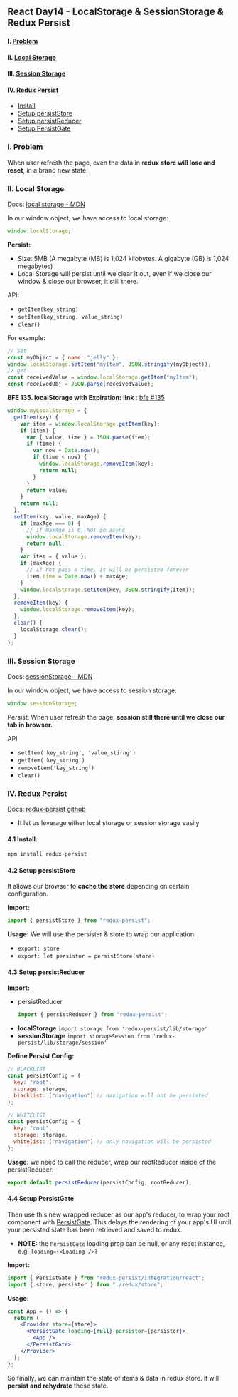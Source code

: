 ## React Day14 - LocalStorage & SessionStorage & Redux Persist

#### I. [Problem](#question-1)

#### II. [Local Storage](#question-2)

#### III. [Session Storage](#question-3)

#### IV. [Redux Persist](#question-4)

- [ Install](#q4-1)
- [ Setup persistStore](#q4-2)
- [ Setup persistReducer](#q4-3)
- [Setup PersistGate](#q4-4)

<div  id="question-1"  />

### I. Problem

When user refresh the page, even the data in r**edux store will lose and reset**, in a brand new state.

<div  id="question-2"  />

### II. Local Storage

Docs: [local storage - MDN](https://developer.mozilla.org/en-US/docs/Web/API/Window/localStorage)

In our window object, we have access to local storage:

```js
window.localStorage;
```

**Persist:**

- Size: 5MB (A megabyte (MB) is 1,024 kilobytes. A gigabyte (GB) is 1,024 megabytes)
- Local Storage will persist until we clear it out, even if we close our window & close our browser, it still there.

API:

- `getItem(key_string)`
- `setItem(key_string, value_string)`
- `clear()`

For example:

```js
// set
const myObject = { name: "jelly" };
window.localStorage.setItem("myItem", JSON.stringify(myObject));
// get
const receivedValue = window.localStorage.getItem("myItem");
const receivedObj = JSON.parse(receivedValue);
```

**BFE 135. localStorage with Expiration:**
**link** : [bfe #135](https://bigfrontend.dev/problem/localStorage-with-expiration)

```js
window.myLocalStorage = {
  getItem(key) {
    var item = window.localStorage.getItem(key);
    if (item) {
      var { value, time } = JSON.parse(item);
      if (time) {
        var now = Date.now();
        if (time < now) {
          window.localStorage.removeItem(key);
          return null;
        }
      }
      return value;
    }
    return null;
  },
  setItem(key, value, maxAge) {
    if (maxAge === 0) {
      // if maxAge is 0, NOT go async
      window.localStorage.removeItem(key);
      return null;
    }
    var item = { value };
    if (maxAge) {
      // if not pass a time, it will be persisted forever
      item.time = Date.now() + maxAge;
    }
    window.localStorage.setItem(key, JSON.stringify(item));
  },
  removeItem(key) {
    window.localStorage.removeItem(key);
  },
  clear() {
    localStorage.clear();
  }
};
```

<div  id="question-3"  />

### III. Session Storage

Docs: [sessionStorage - MDN](https://developer.mozilla.org/en-US/docs/Web/API/Window/sessionStorage)

In our window object, we have access to session storage:

```js
window.sessionStorage;
```

Persist:
When user refresh the page, **session still there until we close our tab in browser.**

API

- `setItem('key_string', 'value_stirng')`
- `getItem('key_string')`
- `removeItem('key_string')`
- `clear()`

<div  id="question-4"  />
 
### IV. Redux Persist

Docs: [redux-persist github](https://github.com/rt2zz/redux-persist#readme)

- It let us leverage either local storage or session storage easily

<div  id="q4-1"  />

#### 4.1 Install:

```bash
npm install redux-persist
```

<div  id="q4-2"  />

#### 4.2 Setup persistStore

It allows our browser to **cache the store** depending on certain configuration.

**Import:**

```js
import { persistStore } from "redux-persist";
```

**Usage:**
We will use the persister & store to wrap our application.

- `export: store`
- `export: let persistor = persistStore(store)`

<div  id="q4-3"  />

#### 4.3 Setup persistReducer

**Import:**

- persistReducer
  ```js
  import { persistReducer } from "redux-persist";
  ```
- **localStorage** `import storage from 'redux-persist/lib/storage'`
- **sessionStorage** `import storageSession from 'redux-persist/lib/storage/session'`

**Define Persist Config:**

```js
// BLACKLIST
const persistConfig = {
  key: "root",
  storage: storage,
  blacklist: ["navigation"] // navigation will not be persisted
};

// WHITELIST
const persistConfig = {
  key: "root",
  storage: storage,
  whitelist: ["navigation"] // only navigation will be persisted
};
```

**Usage:**
we need to call the reducer, wrap our rootReducer inside of the persistReducer.

```js
export default persistReducer(persistConfig, rootReducer);
```

<div  id="q4-4"  />

#### 4.4 Setup PersistGate

Then use this new wrapped reducer as our app's reducer, to wrap your root component with [PersistGate](https://github.com/rt2zz/redux-persist/blob/master/docs/PersistGate.md). This delays the rendering of your app's UI until your persisted state has been retrieved and saved to redux.

- **NOTE:** the `PersistGate` loading prop can be null, or any react instance, e.g. `loading={<Loading />}`

**Import:**

```js
import { PersistGate } from "redux-persist/integration/react";
import { store, persistor } from "./redux/store";
```

**Usage:**

```jsx
const App = () => {
  return (
    <Provider store={store}>
      <PersistGate loading={null} persistor={persistor}>
        <App />
      </PersistGate>
    </Provider>
  );
};
```

So finally, we can maintain the state of items & data in redux store. it will **persist and rehydrate** these state.
